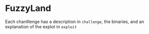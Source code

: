 # FuzzyLand
Each chanlllenge has a description in `challenge`, the binaries, and an explanation of the explot in `exploit`